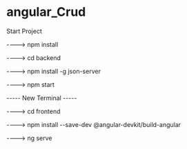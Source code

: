 # angular_Crud

Start Project

----> npm install

----> cd backend

----> npm install -g json-server

----> npm start

----- New Terminal -----

----> cd frontend

----> npm install --save-dev @angular-devkit/build-angular

----> ng serve
